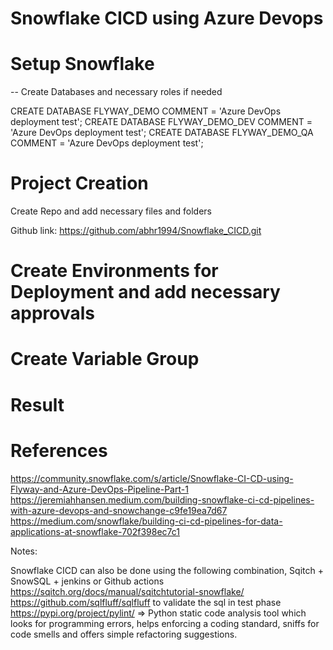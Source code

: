 # Snowflake CICD using Azure Devops
                            

 
# Setup Snowflake

-- Create Databases and necessary roles if needed

CREATE DATABASE FLYWAY_DEMO COMMENT = 'Azure DevOps deployment test';
CREATE DATABASE FLYWAY_DEMO_DEV COMMENT = 'Azure DevOps deployment test';
CREATE DATABASE FLYWAY_DEMO_QA COMMENT = 'Azure DevOps deployment test';

# Project Creation


Create Repo and add necessary files and folders


Github link: https://github.com/abhr1994/Snowflake_CICD.git

# Create Environments for Deployment and add necessary approvals



# Create Variable Group
 


# Result



# References

https://community.snowflake.com/s/article/Snowflake-CI-CD-using-Flyway-and-Azure-DevOps-Pipeline-Part-1
https://jeremiahhansen.medium.com/building-snowflake-ci-cd-pipelines-with-azure-devops-and-snowchange-c9fe19ea7d67
https://medium.com/snowflake/building-ci-cd-pipelines-for-data-applications-at-snowflake-702f398ec7c1

Notes:

Snowflake CICD can also be done using the following combination,
Sqitch + SnowSQL + jenkins or Github actions
https://sqitch.org/docs/manual/sqitchtutorial-snowflake/
https://github.com/sqlfluff/sqlfluff to validate the sql in test phase
https://pypi.org/project/pylint/ ⇒ Python static code analysis tool which looks for programming errors, helps enforcing a coding standard, sniffs for code smells and offers simple refactoring suggestions.
